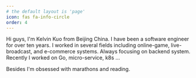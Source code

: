 ```yaml
---
# the default layout is 'page'
icon: fas fa-info-circle
order: 4
---
```


Hi guys, I'm Kelvin Kuo from Beijing China. I have been a software engineer for over ten years. I worked in several fields including online-game, live-broadcast, and e-commerce systems. Always focusing on backend system. Recently I worked on Go, micro-service, k8s ...

Besides I'm obsessed with marathons and reading.
